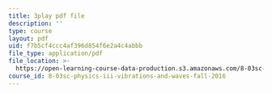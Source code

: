 ```yaml
---
title: 3play pdf file
description: ''
type: course
layout: pdf
uid: f7b5cf4ccc4af396d854f6e2a4c4abbb
file_type: application/pdf
file_location: >-
  https://open-learning-course-data-production.s3.amazonaws.com/8-03sc-physics-iii-vibrations-and-waves-fall-2016/f7b5cf4ccc4af396d854f6e2a4c4abbb_T2n6fVybLcU.pdf
course_id: 8-03sc-physics-iii-vibrations-and-waves-fall-2016
---
```

